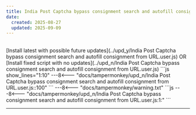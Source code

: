 ```yaml
---
title: India Post Captcha bypass consignment search and autofill consignment from URL
date:
  created: 2025-08-27
  updated: 2025-09-09
---
```


<br>
<!-- GENERATED FILE -->
[Install latest with possible future updates](../upd_y/India Post Captcha bypass consignment search and autofill consignment from URL.user.js)
OR
[Install fixed script with no updates](../upd_n/India Post Captcha bypass consignment search and autofill consignment from URL.user.js)
```js show_lines="1:10"
---8<--- "docs/tampermonkey/upd_n/India Post Captcha bypass consignment search and autofill consignment from URL.user.js::100"
```
<!-- more -->
---8<--- "docs/tampermonkey/warning.txt"
```js
---8<--- "docs/tampermonkey/upd_n/India Post Captcha bypass consignment search and autofill consignment from URL.user.js:1:"
```

------------
